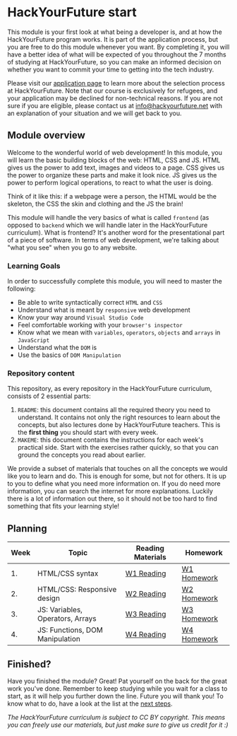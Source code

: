 # HackYourFuture start

This module is your first look at what being a developer is, and at how the HackYourFuture program works. It is part of the application process, but you are free to do this module whenever you want. By completing it, you will have a better idea of what will be expected of you throughout the 7 months of studying at HackYourFuture, so you can make an informed decision on whether you want to commit your time to getting into the tech industry.

Please visit our [application page](https://www.hackyourfuture.net/apply) to learn more about the selection process at HackYourFuture. Note that our course is exclusively for refugees, and your application may be declined for non-technical reasons. If you are not sure if you are eligible, please contact us at info@hackyourfuture.net with an explanation of your situation and we will get back to you.

## Module overview

Welcome to the wonderful world of web development! In this module, you will learn the basic building blocks of the web: HTML, CSS and JS. HTML gives us the power to add text, images and videos to a page. CSS gives us the power to organize these parts and make it look nice. JS gives us the power to perform logical operations, to react to what the user is doing.

Think of it like this: if a webpage were a person, the HTML would be the skeleton, the CSS the skin and clothing and the JS the brain!

This module will handle the very basics of what is called `frontend` (as opposed to `backend` which we will handle later in the HackYourFuture curriculum). What is frontend? It's another word for the presentational part of a piece of software. In terms of web development, we're talking about "what you see" when you go to any website.

### Learning Goals

In order to successfully complete this module, you will need to master the following:

- Be able to write syntactically correct `HTML` and `CSS`
- Understand what is meant by `responsive` web development
- Know your way around `Visual Studio Code`
- Feel comfortable working with your `browser's inspector`
- Know what we mean with `variables`, `operators`, `objects` and `arrays` in `JavaScript`
- Understand what the `DOM` is
- Use the basics of `DOM Manipulation`

### Repository content

This repository, as every repository in the HackYourFuture curriculum, consists of 2 essential parts:

1. `README`: this document contains all the required theory you need to understand. It contains not only the right resources to learn about the concepts, but also lectures done by HackYourFuture teachers. This is the **first thing** you should start with every week.
2. `MAKEME`: this document contains the instructions for each week's practical side. Start with the exercises rather quickly, so that you can ground the concepts you read about earlier.

We provide a subset of materials that touches on all the concepts we would like you to learn and do. This is enough for some, but not for others. It is up to you to define what you need more information on. If you do need more information, you can search the internet for more explanations. Luckily there is a lot of information out there, so it should not be too hard to find something that fits your learning style!

## Planning

| Week | Topic                            | Reading Materials              | Homework                        |
| ---- | -------------------------------- | ------------------------------ | ------------------------------- |
| 1.   | HTML/CSS syntax                  | [W1 Reading](/Week1/README.md) | [W1 Homework](/Week1/MAKEME.md) |
| 2.   | HTML/CSS: Responsive design      | [W2 Reading](/Week2/README.md) | [W2 Homework](/Week2/MAKEME.md) |
| 3.   | JS: Variables, Operators, Arrays | [W3 Reading](/Week3/README.md) | [W3 Homework](/Week3/MAKEME.md) |
| 4.   | JS: Functions, DOM Manipulation  | [W4 Reading](/Week4/README.md) | [W4 Homework](/Week4/MAKEME.md) |

## Finished?

Have you finished the module? Great! Pat yourself on the back for the great work you've done. Remember to keep studying while you wait for a class to start, as it will help you further down the line. Future you will thank you! To know what to do, have a look at the list at the [next steps](./NEXT.md).

_The HackYourFuture curriculum is subject to CC BY copyright. This means you can freely use our materials, but just make sure to give us credit for it :)_
